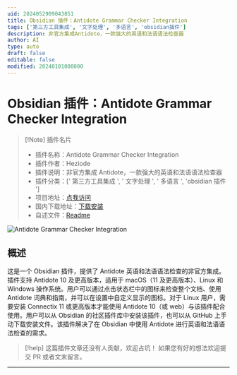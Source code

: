 ```yaml
---
uid: 2024052909043851
title: Obsidian 插件：Antidote Grammar Checker Integration
tags: ['第三方工具集成', '文字处理', '多语言', 'obsidian插件']
description: 非官方集成Antidote，一款强大的英语和法语语法检查器
author: AI
type: auto
draft: false
editable: false
modified: 20240101000000
---
```


# Obsidian 插件：Antidote Grammar Checker Integration

> [!Note] 插件名片
> - 插件名称：Antidote Grammar Checker Integration
> - 插件作者：Heziode
> - 插件说明：非官方集成 Antidote，一款强大的英语和法语语法检查器
> - 插件分类：[' 第三方工具集成 ', ' 文字处理 ', ' 多语言 ', 'obsidian 插件 ']
> - 项目地址：[点我访问](https://github.com/Heziode/obsidian-antidote)
> - 国内下载地址：[下载安装](https://pkmer.cn/products/plugin/pluginMarket/?antidote-grammar-checker-integration)
> - 自述文件：[Readme](https://ghproxy.net/https://raw.githubusercontent.com/Heziode/obsidian-antidote/main/README.md)

![Antidote Grammar Checker Integration](https://cdn.pkmer.cn/covers/antidote-grammar-checker-integration.png!pkmer)

## 概述

这是一个 Obsidian 插件，提供了 Antidote 英语和法语语法检查的非官方集成。插件支持 Antidote 10 及更高版本，适用于 macOS（11 及更高版本）、Linux 和 Windows 操作系统。用户可以通过点击状态栏中的图标来检查整个文档、使用 Antidote 词典和指南，并可以在设置中自定义显示的图标。对于 Linux 用户，需要安装 Connectix 11 或更高版本才能使用 Antidote 10（或 web）与该插件配合使用。用户可以从 Obsidian 的社区插件库中安装该插件，也可以从 GitHub 上手动下载安装文件。该插件解决了在 Obsidian 中使用 Antidote 进行英语和法语语法检查的需求。

> [!help]
> 这篇插件文章还没有人贡献，欢迎占坑！
> 如果您有好的想法欢迎提交 PR 或者文末留言。

---



